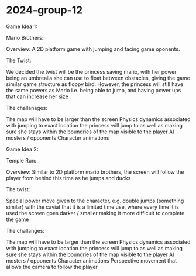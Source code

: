 # 2024-group-12


Game Idea 1: 

Mario Brothers: 

Overview:
A 2D platform game with jumping and facing game oponents. 

The Twist: 

We decided the twist will be the princess saving mario, with her power being an umbrealla she can use to float between obstacles, giving the game similar game structure as floppy bird. However, the princess will still have the same powers as Mario i.e. 
being able to jump, and having power ups that can increase her size 

The challanages: 

The map will have to be larger than the screen
Physics dynamics associated with jumping to exact location the princess will jump to as well as making sure she stays within the boundries of the map visible to the player
AI mosters / opponents 
Character animations




Game Idea 2: 

Temple Run: 

Overview: 
Similar to 2D platform mario brothers, the screen will follow the player from behind this time as he jumps and ducks

The twist: 

Special power move given to the character, e.g. double jumps (something similar) with the caviat that it is a limited time use, where every time it is used the screen goes darker / smaller making it more difficult to complete the game 


The challanges:

The map will have to be larger than the screen
Physics dynamics associated with jumping to exact location the princess will jump to as well as making sure she stays within the boundries of the map visible to the player
AI mosters / opponents 
Character animations
Perspective movement that allows the camera to follow the player 